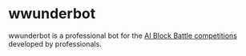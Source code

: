 # wwunderbot

wwunderbot is a professional bot for the [AI Block Battle competitions](http://theaigames.com/competitions/ai-block-battle) developed by professionals.
